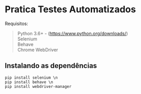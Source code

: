 # Pratica Testes Automatizados

Requisitos:

> Python 3.6+  - (https://www.python.org/downloads/)  
> Selenium  
> Behave  
> Chrome WebDriver  


## Instalando as dependências

```
pip install selenium \n
pip install behave \n
pip install webdriver-manager
```
